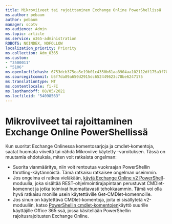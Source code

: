 ```yaml
---
title: Mikroviiveet tai rajoittaminen Exchange Online PowerShellissä
ms.author: pebaum
author: pebaum
manager: scotv
ms.audience: Admin
ms.topic: article
ms.service: o365-administration
ROBOTS: NOINDEX, NOFOLLOW
localization_priority: Priority
ms.collection: Adm_O365
ms.custom:
- "3500011"
- "5106"
ms.openlocfilehash: 6753dcb375ea5e19b01c4350b61aa8904aa102112df175a3f70281d18a634dbf
ms.sourcegitcommit: b5f7da89a650d2915dc652449623c78be6247175
ms.translationtype: MT
ms.contentlocale: fi-FI
ms.lasthandoff: 08/05/2021
ms.locfileid: "54098563"
---
```

# <a name="micro-delays-or-throttling-in-exchange-online-powershell"></a>Mikroviiveet tai rajoittaminen Exchange Online PowerShellissä

Kun suoritat Exchange Onlinessa komentosarjoja ja cmdlet-komentoja, saatat huomata viiveitä tai nähdä Mikroviive käytetty -varoituksen. Tässä on muutamia ehdotuksia, miten voit ratkaista ongelman:

- Suorita vianmääritys, niin voit rentoutua vuokraajan PowerShellin throtling-käytännöistä. Tämä ratkaisu ratkaisee ongelman useimmin.
- Jos ongelma ei ratkea vieläkään, [käytä Exchange Online v2 PowerShell](/powershell/exchange/exchange-online/exchange-online-powershell-v2/exchange-online-powershell-v2?view=exchange-ps&preserve-view=true)-moduulia, joka sisältää REST-ohjelmointirajapintaan perustuvat CMDlet-komennot ja jotka toimivat huomattavasti tehokkaammin. Tämä voi olla hyvä ratkaisu monille usein käytettäville Get-CMDlet-komennoille.
- Jos sinun on käytettävä CMDlet-komentoja, joita ei sisällytetä v2-moduuliin, katso [PowerShellin cmdlet-komentojen](https://techcommunity.microsoft.com/t5/exchange-team-blog/updated-running-powershell-cmdlets-for-large-numbers-of-users-in/ba-p/1000628#)käyttö suurille käyttäjille Office 365:ssä, jossa käsitellään PowerShellin rajoitusrajoitusten Exchange Online.
